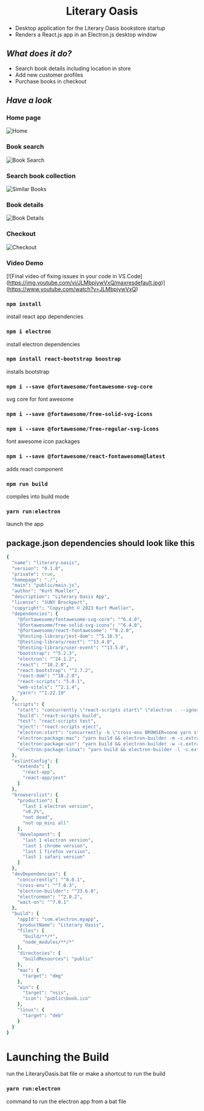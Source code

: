 <h1 align="center"> Literary Oasis </h1>

- Desktop application for the Literary Oasis bookstore startup
- Renders a React.js app in an Electron.js desktop window

## *What does it do?*

- Search book details including location in store
- Add new customer profiles
- Purchase books in checkout

## *Have a look*
### Home page
![Home](https://github.com/kmuel4/cis202-LiteraryOasis/blob/master/PresenationFiles/Screenshots/home.png)
### Book search
![Book Search](https://github.com/kmuel4/cis202-LiteraryOasis/blob/master/PresenationFiles/Screenshots/search.png)
### Search book collection
![Similar Books](https://github.com/kmuel4/cis202-LiteraryOasis/blob/master/PresenationFiles/Screenshots/similarbooks.png)
### Book details
![Book Details](https://github.com/kmuel4/cis202-LiteraryOasis/blob/master/PresenationFiles/Screenshots/bookdetails.png)
### Checkout
![Checkout](https://github.com/kmuel4/cis202-LiteraryOasis/blob/master/PresenationFiles/Screenshots/checkout.png)
### Video Demo
[![Final video of fixing issues in your code in VS Code]
(https://img.youtube.com/vi/JLMbpiywVxQ/maxresdefault.jpg)]
(https://www.youtube.com/watch?v=JLMbpiywVxQ)

### `npm install`

install react app dependencies

### `npm i electron`

install electron dependencies

### `npm install react-bootstrap boostrap`

installs bootstrap

### `npm i --save @fortawesome/fontawesome-svg-core`

svg core for font awesome

### `npm i --save @fortawesome/free-solid-svg-icons`
### `npm i --save @fortawesome/free-regular-svg-icons`

font awesome icon packages

### `npm i --save @fortawesome/react-fontawesome@latest`

adds react component

### `npm run build`

compiles into build mode

### `yarn run:electron`

launch the app

## package.json dependencies should look like this
```ruby
{
  "name": "literary-oasis",
  "version": "0.1.0",
  "private": true,
  "homepage": "./",
  "main": "public/main.js",
  "author": "Kurt Mueller",
  "description": "Literary Oasis App",
  "license": "SUNY Brockport",
  "copyright": "Copyright © 2023 Kurt Mueller",
  "dependencies": {
    "@fortawesome/fontawesome-svg-core": "^6.4.0",
    "@fortawesome/free-solid-svg-icons": "^6.4.0",
    "@fortawesome/react-fontawesome": "^0.2.0",
    "@testing-library/jest-dom": "^5.16.5",
    "@testing-library/react": "^13.4.0",
    "@testing-library/user-event": "^13.5.0",
    "bootstrap": "^5.2.3",
    "electron": "^24.1.2",
    "react": "^18.2.0",
    "react-bootstrap": "^2.7.2",
    "react-dom": "^18.2.0",
    "react-scripts": "5.0.1",
    "web-vitals": "^2.1.4",
    "yarn": "^1.22.19"
  },
  "scripts": {
    "start": "concurrently \"react-scripts start\" \"electron . --ignore-certificate-errors\"",
    "build": "react-scripts build",
    "test": "react-scripts test",
    "eject": "react-scripts eject",
    "electron:start": "concurrently -k \"cross-env BROWSER=none yarn start\" \"wait-on http://localhost:3000 && electronmon .\"",
    "electron:package:mac": "yarn build && electron-builder -m -c.extraMetadata.main=build/electron.js",
    "electron:package:win": "yarn build && electron-builder -w -c.extraMetadata.main=build/electron.js",
    "electron:package:linux": "yarn build && electron-builder -l -c.extraMetadata.main=build/electron.js"
  },
  "eslintConfig": {
    "extends": [
      "react-app",
      "react-app/jest"
    ]
  },
  "browserslist": {
    "production": [
      "last 1 electron version",
      ">0.2%",
      "not dead",
      "not op_mini all"
    ],
    "development": [
      "last 1 electron version",
      "last 1 chrome version",
      "last 1 firefox version",
      "last 1 safari version"
    ]
  },
  "devDependencies": {
    "concurrently": "^8.0.1",
    "cross-env": "^7.0.3",
    "electron-builder": "^23.6.0",
    "electronmon": "^2.0.2",
    "wait-on": "^7.0.1"
  },
  "build": {
    "appId": "com.electron.myapp",
    "productName": "Literary Oasis",
    "files": [
      "build/**/*",
      "node_modules/**/*"
    ],
    "directories": {
      "buildResources": "public"
    },
    "mac": {
      "target": "dmg"
    },
    "win": {
      "target": "nsis",
      "icon": "public\book.ico"
    },
    "linux": {
      "target": "deb"
    }
  }
}

```
# Launching the Build
run the LiteraryOasis.bat file or make a shortcut to run the build

### `yarn run:electron`

command to run the electron app from a bat file








